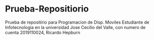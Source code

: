 # Prueba-Repositiorio
Prueba de repositirio para Programacion de Disp. Moviles
Estudiante de Infotecnologia en la universidad Jose Cecilio del Valle, con numero de cuenta 2019110024, 
Ricardo Hepburn
